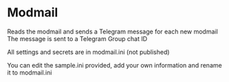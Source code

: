 # Modmail

Reads the modmail and sends a Telegram message for each new modmail
The message is sent to a Telegram Group chat ID

All settings and secrets are in modmail.ini (not published)

You can edit the sample.ini provided, add your own information and rename it to modmail.ini
